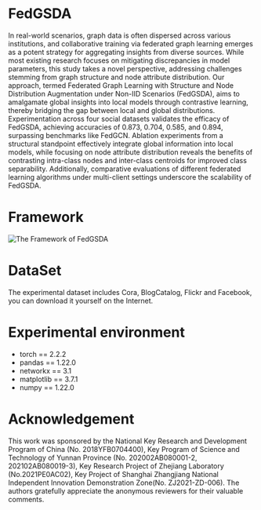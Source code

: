 # FedGSDA
In real-world scenarios, graph data is often dispersed across various institutions, and collaborative training via federated graph learning emerges as a potent strategy for aggregating insights from diverse sources. While most existing research focuses on mitigating discrepancies in model parameters, this study takes a novel perspective, addressing challenges stemming from graph structure and node attribute distribution. Our approach, termed Federated Graph Learning with Structure and Node Distribution Augmentation under Non-IID Scenarios (FedGSDA), aims to amalgamate global insights into local models through contrastive learning, thereby bridging the gap between local and global distributions. Experimentation across four social datasets validates the efficacy of FedGSDA, achieving accuracies of 0.873, 0.704, 0.585, and 0.894, surpassing benchmarks like FedGCN. Ablation experiments from a structural standpoint effectively integrate global information into local models, while focusing on node attribute distribution reveals the benefits of contrasting intra-class nodes and inter-class centroids for improved class separability. Additionally, comparative evaluations of different federated learning algorithms under multi-client settings underscore the scalability of FedGSDA.

# Framework
![The Framework of FedGSDA]()

# DataSet
The experimental dataset includes Cora, BlogCatalog, Flickr and Facebook, you can download it yourself on the Internet.

# Experimental environment
+ torch == 2.2.2
+ pandas == 1.22.0
+ networkx == 3.1
+ matplotlib == 3.7.1
+ numpy == 1.22.0

# Acknowledgement
This work was sponsored by the National Key Research and Development Program of China (No. 2018YFB0704400), Key Program of Science and Technology of Yunnan Province (No. 202002AB080001-2, 202102AB080019-3), Key Research Project of Zhejiang Laboratory (No.2021PE0AC02), Key Project of Shanghai Zhangjiang National Independent Innovation Demonstration Zone(No. ZJ2021-ZD-006). The authors gratefully appreciate the anonymous reviewers for their valuable comments.
